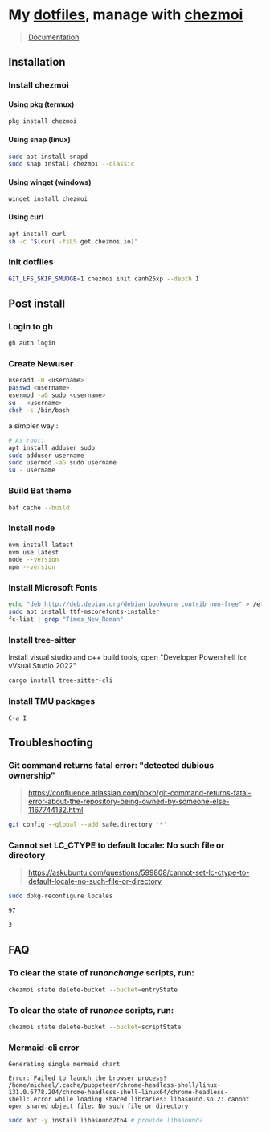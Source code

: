 # My [dotfiles](https://github.com/canh25xp/dotfiles), manage with [chezmoi](https://github.com/twpayne/chezmoi)

> [Documentation](https://www.chezmoi.io/)

## Installation

### Install chezmoi

#### Using pkg (termux)

```sh
pkg install chezmoi
```

#### Using snap (linux)

```sh
sudo apt install snapd
sudo snap install chezmoi --classic
```

#### Using winget (windows)

```pwsh
winget install chezmoi
```

#### Using curl

```sh
apt install curl
sh -c "$(curl -fsLS get.chezmoi.io)"
```

### Init dotfiles

```sh
GIT_LFS_SKIP_SMUDGE=1 chezmoi init canh25xp --depth 1
```

## Post install

### Login to gh

```sh
gh auth login
```

### Create Newuser

```sh
useradd -m <username>
passwd <username>
usermod -aG sudo <username>
su - <username>
chsh -s /bin/bash
```

a simpler way :

```sh
# As root:
apt install adduser sudo
sudo adduser username
sudo usermod -aG sudo username
su - username
```

### Build Bat theme

```sh
bat cache --build
```

### Install node

```sh
nvm install latest
nvm use latest
node --version
npm --version
```

### Install Microsoft Fonts

```sh
echo "deb http://deb.debian.org/debian bookworm contrib non-free" > /etc/apt/sources.list.d/contrib.list
sudo apt install ttf-mscorefonts-installer
fc-list | grep "Times_New_Roman"
```

### Install tree-sitter

Install visual studio and c++ build tools, open "Developer Powershell for vVsual Studio 2022"

```sh
cargo install tree-sitter-cli
```

### Install TMU packages

`C-a I`

## Troubleshooting

### Git command returns fatal error: "detected dubious ownership"

> https://confluence.atlassian.com/bbkb/git-command-returns-fatal-error-about-the-repository-being-owned-by-someone-else-1167744132.html

```sh
git config --global --add safe.directory '*'
```

### Cannot set LC_CTYPE to default locale: No such file or directory

> https://askubuntu.com/questions/599808/cannot-set-lc-ctype-to-default-locale-no-such-file-or-directory

```sh
sudo dpkg-reconfigure locales

97

3
```

## FAQ

### To clear the state of run*onchange* scripts, run:

```sh
chezmoi state delete-bucket --bucket=entryState
```

### To clear the state of run*once* scripts, run:

```sh
chezmoi state delete-bucket --bucket=scriptState
```

### Mermaid-cli error

```
Generating single mermaid chart

Error: Failed to launch the browser process!
/home/michael/.cache/puppeteer/chrome-headless-shell/linux-131.0.6778.204/chrome-headless-shell-linux64/chrome-headless-
shell: error while loading shared libraries: libasound.so.2: cannot open shared object file: No such file or directory
```

```sh
sudo apt -y install libasound2t64 # provide libasound2
```
